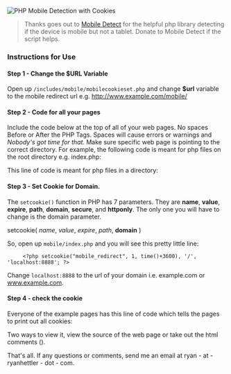 ![PHP Mobile Detection with Cookies](http://www.ryanhettler.com/images/md_cookies.png)

> Thanks goes out to [Mobile Detect](https://github.com/serbanghita/Mobile-Detect) for the helpful php library detecting if the device is mobile but not a tablet. Donate to Mobile Detect if the script helps.

### Instructions for Use
#### Step 1 - Change the $URL Variable
Open up `/includes/mobile/mobilecookieset.php` and change **$url** variable to the mobile redirect url e.g. http://www.example.com/mobile/


#### Step 2 - Code for all your pages
Include the code below at the top of all of your web pages. No spaces Before or After the PHP Tags. Spaces will cause errors or warnings and *Nobody's got time for that*. Make sure specific web page is pointing to the correct directory. For example, the following code is meant for php files on the root directory e.g. index.php:
        <?php require_once('includes/mobile-detect/Mobile_Detect.php'); include_once('includes/mobilecookieset.php'); ?>  



This line of code is meant for php files in a directory:
        <?php require_once('../includes/mobile-detect/Mobile_Detect.php'); include_once('../includes/mobilecookieset.php'); ?>



#### Step 3 - Set Cookie for Domain.
The `setcookie()` function in PHP has 7 parameters. They are **name**, **value**, **expire**, **path**, **domain**, **secure**, and **httponly**. The only one you will have to change is the domain parameter.

setcookie( *name*, *value*, *expire*, *path*, **domain** )

So, open up `mobile/index.php` and you will see this pretty little line:

         <?php setcookie("mobile_redirect", 1, time()+3600), '/', 'localhost:8888'; ?>

Change `localhost:8888` to the url of your domain i.e. example.com or www.example.com. 



#### Step 4 - check the cookie
Everyone of the example pages has this line of code which tells the pages to print out all cookies: 
        <!-- <?php print_r($_COOKIE); ?> -->

Two ways to view it, view the source of the web page or take out the html comments (<!-- -->).


That's all. If any questions or comments, send me an email at ryan - at -ryanhettler - dot - com.



